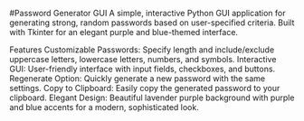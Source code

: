 #Password Generator GUI
A simple, interactive Python GUI application for generating strong, random passwords based on user-specified criteria. Built with Tkinter for an elegant purple and blue-themed interface.

Features
Customizable Passwords: Specify length and include/exclude uppercase letters, lowercase letters, numbers, and symbols.
Interactive GUI: User-friendly interface with input fields, checkboxes, and buttons.
Regenerate Option: Quickly generate a new password with the same settings.
Copy to Clipboard: Easily copy the generated password to your clipboard.
Elegant Design: Beautiful lavender purple background with purple and blue accents for a modern, sophisticated look.
